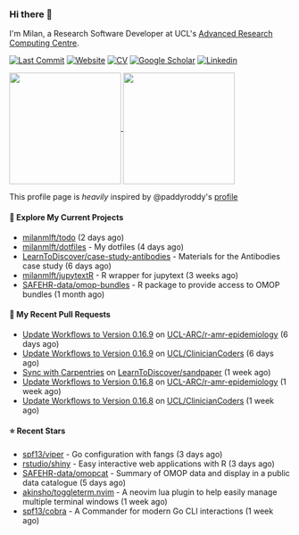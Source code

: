 ### Hi there 👋

I'm Milan, a Research Software Developer at UCL's [Advanced Research Computing
Centre](https://www.ucl.ac.uk/advanced-research-computing/advanced-research-computing-centre).

[![Last Commit](https://img.shields.io/github/last-commit/milanmlft/milanmlft?label=updated)](https://github.com/milanmlft)
[![Website](https://img.shields.io/badge/GitHub%20Pages-222?logo=githubpages&logoColor=fff&style=for-the-badge&style=flat)](https://milanmlft.dev)
[![CV](https://img.shields.io/badge/CV-PDF-pink.svg)](https://milanmlft.netlify.app/uploads/resume.pdf)
[![Google Scholar](https://img.shields.io/badge/Google%20Scholar-4285F4?logo=googlescholar&logoColor=fff&style=for-the-badge&style=flat)](https://scholar.google.com/citations?user=LwW40HQAAAAJ&hl=en)
[![Linkedin](https://img.shields.io/badge/LinkedIn-0A66C2?logo=linkedin&logoColor=fff&style=for-the-badge&style=flat)](http://www.linkedin.com/in/milan-malfait)


<a href="https://github.com/milanmlft/milanmlft#gh-dark-mode-only">
  <img height=200 align="center" src="https://github-readme-stats-paddyroddy.vercel.app/api?username=milanmlft&disable_animations=true&hide_border=true&hide_title=true&include_all_commits=true&rank_icon=github&show=prs_merged,reviews&show_icons=true&theme=tokyonight" />
</a>


<a href="https://github.com/milanmlft/milanmlft#gh-light-mode-only">
  <img height=200 align="center" src="https://github-readme-stats-paddyroddy.vercel.app/api?username=milanmlft&disable_animations=true&hide_border=true&hide_title=true&include_all_commits=true&rank_icon=github&show=prs_merged,reviews&show_icons=true&theme=default" />
</a>

This profile page is _heavily_ inspired by @paddyroddy's [profile](https://github.com/paddyroddy/paddyroddy)

#### 👷 Explore My Current Projects

- [milanmlft/todo](https://github.com/milanmlft/todo)
  (2 days ago)
- [milanmlft/dotfiles](https://github.com/milanmlft/dotfiles) - My dotfiles
  (4 days ago)
- [LearnToDiscover/case-study-antibodies](https://github.com/LearnToDiscover/case-study-antibodies) - Materials for the Antibodies case study
  (6 days ago)
- [milanmlft/jupytextR](https://github.com/milanmlft/jupytextR) - R wrapper for jupytext
  (3 weeks ago)
- [SAFEHR-data/omop-bundles](https://github.com/SAFEHR-data/omop-bundles) - R package to provide access to OMOP bundles
  (1 month ago)

#### 🔨 My Recent Pull Requests

- [Update Workflows to Version 0.16.9](https://github.com/UCL-ARC/r-amr-epidemiology/pull/35) on [UCL-ARC/r-amr-epidemiology](https://github.com/UCL-ARC/r-amr-epidemiology)
  (6 days ago)
- [Update Workflows to Version 0.16.9](https://github.com/UCL/ClinicianCoders/pull/51) on [UCL/ClinicianCoders](https://github.com/UCL/ClinicianCoders)
  (6 days ago)
- [Sync with Carpentries](https://github.com/LearnToDiscover/sandpaper/pull/114) on [LearnToDiscover/sandpaper](https://github.com/LearnToDiscover/sandpaper)
  (1 week ago)
- [Update Workflows to Version 0.16.8](https://github.com/UCL-ARC/r-amr-epidemiology/pull/34) on [UCL-ARC/r-amr-epidemiology](https://github.com/UCL-ARC/r-amr-epidemiology)
  (1 week ago)
- [Update Workflows to Version 0.16.8](https://github.com/UCL/ClinicianCoders/pull/50) on [UCL/ClinicianCoders](https://github.com/UCL/ClinicianCoders)
  (1 week ago)

#### ⭐ Recent Stars

- [spf13/viper](https://github.com/spf13/viper) - Go configuration with fangs
  (3 days ago)
- [rstudio/shiny](https://github.com/rstudio/shiny) - Easy interactive web applications with R
  (3 days ago)
- [SAFEHR-data/omopcat](https://github.com/SAFEHR-data/omopcat) - Summary of OMOP data and display in a public data catalogue
  (5 days ago)
- [akinsho/toggleterm.nvim](https://github.com/akinsho/toggleterm.nvim) - A neovim lua plugin to help easily manage multiple terminal windows
  (1 week ago)
- [spf13/cobra](https://github.com/spf13/cobra) - A Commander for modern Go CLI interactions
  (1 week ago)
